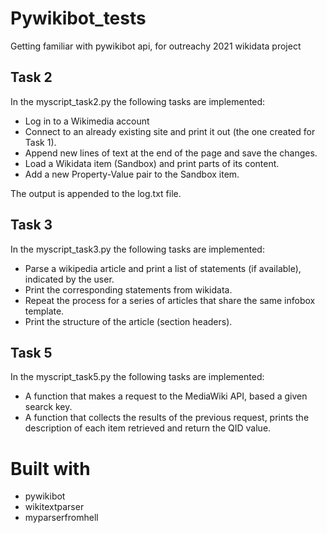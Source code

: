 # Pywikibot_tests
Getting familiar with pywikibot api, for outreachy 2021 wikidata project 

## Task 2
In the myscript_task2.py the following tasks are implemented:
  - Log in to a Wikimedia account
  - Connect to an already existing site and print it out (the one created for Task 1).
  - Append new lines of text at the end of the page and save the changes.
  - Load a Wikidata item (Sandbox) and print parts of its content.
  - Add a new Property-Value pair to the Sandbox item.

The output is appended to the log.txt file.

## Task 3
In the myscript_task3.py the following tasks are implemented:
   - Parse a wikipedia article and print a list of statements (if available), indicated by the user.
   - Print the corresponding statements from wikidata.
   - Repeat the process for a series of articles that share the same infobox template.
   - Print the structure of the article (section headers).

## Task 5
In the myscript_task5.py the following tasks are implemented:
   - A function that makes a request to the MediaWiki API, based a given searck key.
   - A function that collects the results of the previous request, prints the description of each item retrieved and return the QID value.
# Built with
  - pywikibot
  - wikitextparser
  - myparserfromhell
